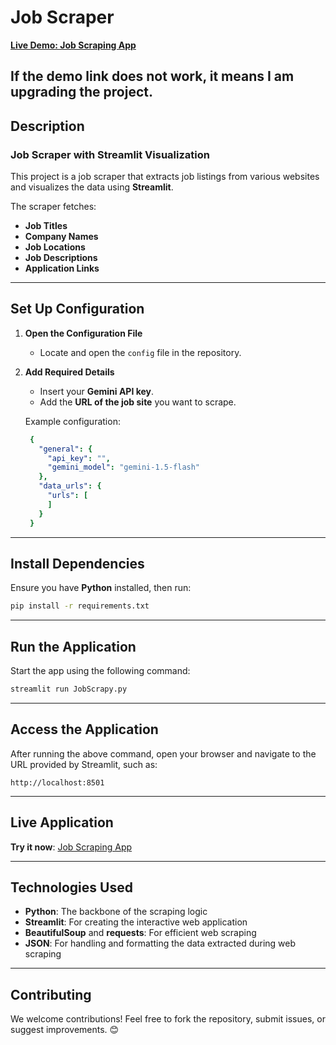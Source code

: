 # **Job Scraper**
**[Live Demo: Job Scraping App](https://job-finder.streamlit.app/)**

If the demo link does not work, it means I am upgrading the project.
---

## **Description**
### Job Scraper with Streamlit Visualization

This project is a job scraper that extracts job listings from various websites and visualizes the data using **Streamlit**.

The scraper fetches:
- **Job Titles**
- **Company Names**
- **Job Locations**
- **Job Descriptions**
- **Application Links**

---

## **Set Up Configuration**

1. **Open the Configuration File**
    - Locate and open the `config` file in the repository.

2. **Add Required Details**
    - Insert your **Gemini API key**.
    - Add the **URL of the job site** you want to scrape.

   Example configuration:
   ```yaml
    {
      "general": {
        "api_key": "",
        "gemini_model": "gemini-1.5-flash"
      },
      "data_urls": {
        "urls": [
        ]
      }
    }
   ```  

---

## **Install Dependencies**

Ensure you have **Python** installed, then run:
```bash
pip install -r requirements.txt
```  

---

## **Run the Application**

Start the app using the following command:
```bash
streamlit run JobScrapy.py
```  

---

## **Access the Application**

After running the above command, open your browser and navigate to the URL provided by Streamlit, such as:
```  
http://localhost:8501
```  

---

## **Live Application**
**Try it now**: [Job Scraping App](https://job-finder.streamlit.app/)

---

## **Technologies Used**

- **Python**: The backbone of the scraping logic
- **Streamlit**: For creating the interactive web application
- **BeautifulSoup** and **requests**: For efficient web scraping
- **JSON**: For handling and formatting the data extracted during web scraping

---

## **Contributing**
We welcome contributions! Feel free to fork the repository, submit issues, or suggest improvements. 😊  
